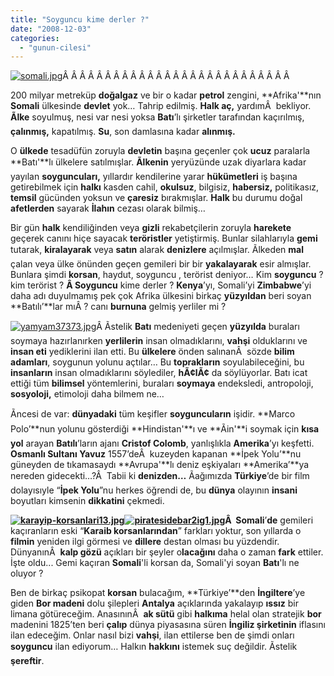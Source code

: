 ```yaml
---
title: "Soyguncu kime derler ?"
date: "2008-12-03"
categories: 
  - "gunun-cilesi"
---
```


[![somali.jpg](/uploads/2008/12/somali.jpg)](/uploads/2008/12/somali.jpg "somali.jpg")Â Â Â Â Â Â Â Â Â Â Â Â Â Â Â Â Â Â Â Â Â Â Â Â Â Â Â 

200 milyar metreküp **doğalgaz** ve bir o kadar **petrol** zengini, **Afrika'**nın **Somali** ülkesinde **devlet** yok… Tahrip edilmiş. **Halk aç,** yardımÂ  bekliyor. **Ãlke** soyulmuş, nesi var nesi yoksa **Batı**’lı şirketler tarafından kaçırılmış, **çalınmış,** kapatılmış. **Su**, son damlasına kadar **alınmış.**

O **ülkede** tesadüfün zoruyla **devletin** başına geçenler çok **ucuz** paralarla **Batı'**lı ülkelere satılmışlar. **Ãlkenin** yeryüzünde uzak diyarlara kadar yayılan **soyguncuları,** yıllardır kendilerine yarar **hükümetleri** iş başına getirebilmek için **halkı** kasden cahil, **okulsuz**, bilgisiz, **habersiz,** politikasız, **temsil** gücünden yoksun ve **çaresiz** bırakmışlar. **Halk** bu durumu doğal **afetlerden** sayarak **İlahın** cezası olarak bilmiş…

Bir gün **halk** kendiliğinden veya **gizli** rekabetçilerin zoruyla **harekete** geçerek canını hiçe sayacak **teröristler** yetiştirmiş. Bunlar silahlarıyla **gemi** tutarak, **kiralayarak** veya **satın** alarak **denizlere** açılmışlar. Ãlkeden **mal** çalan veya ülke önünden geçen gemileri bir bir **yakalayarak** esir almışlar. Bunlara şimdi **korsan**, haydut, soyguncu , terörist deniyor… Kim **soyguncu** ? kim terörist ? **Â Soyguncu** kime derler ? **Kenya**’yı, Somali’yi **Zimbabwe**’yi daha adı duyulmamış pek çok Afrika ülkesini birkaç **yüzyıldan** beri soyan **Batılı’**lar mıÂ ? canı **burnuna** gelmiş yerliler mi ?

[![yamyam37373.jpg](/uploads/2008/12/yamyam37373.jpg)](/uploads/2008/12/yamyam37373.jpg "yamyam37373.jpg")Â Ãstelik **Batı** medeniyeti geçen **yüzyılda** buraları soymaya hazırlanırken **yerlilerin** insan olmadıklarını, **vahşi** olduklarını ve **insan eti** yediklerini ilan etti. Bu **ülkelere** önden salınanÂ  sözde **bilim adamları**, soygunun yolunu açtılar… Bu **toprakların** soyulabileceğini, bu **insanların** insan olmadıklarını söylediler, **hÃ¢lÃ¢** da söylüyorlar. Batı icat ettiği tüm **bilimsel** yöntemlerini, buraları **soymaya** endeksledi, antropoloji, **sosyoloji,** etimoloji daha bilmem ne…

Ãncesi de var: **dünyadaki** tüm keşifler **soyguncuların** işidir. **Marco Polo’**nun yolunu gösterdiği **Hindistan'**ı ve **Ãin'**i soymak için **kısa yol** arayan **Batılı**’ların ajanı **Cristof Colomb**, yanlışlıkla **Amerika**’yı keşfetti. **Osmanlı Sultanı Yavuz** 1557’deÂ  kuzeyden kapanan **İpek Yolu’**nu güneyden de tıkamasaydı **Avrupa'**lı deniz eşkiyaları **Amerika’**ya nereden gidecekti…?Â  Tabii ki **denizden…** Ãağımızda **Türkiye**’de bir film dolayısıyle “**İpek Yolu**”nu herkes öğrendi de, bu **dünya** olayının **insani** boyutları kimsenin **dikkatini** çekmedi.

**[![karayip-korsanlari13.jpg](/uploads/2008/12/karayip-korsanlari13.jpg)](/uploads/2008/12/karayip-korsanlari13.jpg "karayip-korsanlari13.jpg")[![piratesidebar2ig1.jpg](/uploads/2008/12/piratesidebar2ig1.jpg)](/uploads/2008/12/piratesidebar2ig1.jpg "piratesidebar2ig1.jpg")Â  Somali**’**de** gemileri kaçıranların eski “**Karaib korsanlarından**” farkları yoktur, son yıllarda o **filmin** yeniden ilgi görmesi ve **dillere** destan olması bu yüzdendir. DünyanınÂ  **kalp gözü** açıkları bir şeyler o**lacağını** daha o zaman **fark** ettiler. İşte oldu... Gemi kaçıran **Somali**'li korsan da, Somali'yi soyan **Batı**'lı ne oluyor ?

Ben de birkaç psikopat **korsan** bulacağım, **Türkiye’**den **İngiltere**’ye giden **Bor madeni** dolu şilepleri **Antalya** açıklarında yakalayıp **ıssız** bir limana götüreceğim. AnasınınÂ  **ak sütü** gibi **halkıma** helal olan stratejik **bor** madenini 1825’ten beri **çalıp** dünya piyasasına süren **İngiliz şirketinin** iflasını ilan edeceğim. Onlar nasıl bizi **vahşi**, ilan ettilerse ben de şimdi onları **soyguncu** ilan ediyorum… Halkın **hakkını** istemek suç değildir. Ãstelik **şereftir**.
